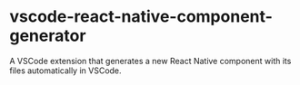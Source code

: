 # vscode-react-native-component-generator
A VSCode extension that generates a new React Native component with its files automatically in VSCode.
